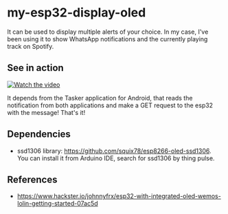 # my-esp32-display-oled

It can be used to display multiple alerts of your choice. In my case, I've been using it to show WhatsApp notifications and the currently playing track on Spotify.

## See in action
[![Watch the video](https://img.youtube.com/vi/Qm0B8_kE16A/default.jpg)](https://youtu.be/Qm0B8_kE16A)

It depends from the Tasker application for Android, that reads the notification from both applications and make a GET request to the esp32 with the message! That's it!

## Dependencies
- ssd1306 library: https://github.com/squix78/esp8266-oled-ssd1306. You can install it from Arduino IDE, search for ssd1306 by thing pulse.

## References
- https://www.hackster.io/johnnyfrx/esp32-with-integrated-oled-wemos-lolin-getting-started-07ac5d
